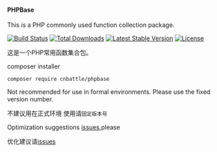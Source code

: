 #### PHPBase
This is a PHP commonly used function collection package.


<a href="https://travis-ci.org/cnbattle/phpbase"><img src="https://travis-ci.org/cnbattle/phpbase.svg" alt="Build Status"></a>
<a href="https://packagist.org/packages/cnbattle/phpbase"><img src="https://poser.pugx.org/cnbattle/phpbase/d/total.svg" alt="Total Downloads"></a>
<a href="https://packagist.org/packages/cnbattle/phpbase"><img src="https://poser.pugx.org/cnbattle/phpbase/v/stable.svg" alt="Latest Stable Version"></a>
<a href="https://packagist.org/packages/cnbattle/phpbase"><img src="https://poser.pugx.org/cnbattle/phpbase/license.svg" alt="License"></a>

这是一个PHP常用函数集合包。

composer installer

`composer require cnbattle/phpbase`

Not recommended for use in formal environments.
Please use the fixed version number.

不建议用在正式环境
使用请`固定版本号`

Optimization suggestions [issues](https://github.com/cnbattle/phpbase/issues),please

优化建议请[issues](https://github.com/cnbattle/phpbase/issues)
